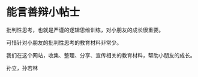 # 能言善辩小帖士

批判性思考，也就是严谨的逻辑思维训练，对小朋友的成长很重要。


可惜针对小朋友的批判性思考的教育材料非常少。


我们在这个网站，收集、整理、分享、宣传相关的教育材料，帮助小朋友的成长。


孙立，孙若林